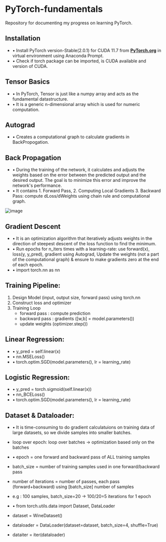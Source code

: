 # PyTorch-fundamentals

Repository for documenting my progress on learning PyTorch.

## Installation
- • Install PyTorch version-Stable(2.0.1) for CUDA 11.7 from **[PyTorch.org](https://pytorch.org/get-started/locally/)** in virtual environment using Anaconda Prompt.
- • Check if torch package can be imported, is CUDA available and version of CUDA.

## Tensor Basics
- • In PyTorch, Tensor is just like a numpy array and acts as the fundamental datastructure.
- • It is a generic n-dimensional array which is used for numeric computation.

## Autograd
- • Creates a computational graph to calculate gradients in BackPropogation.

## Back Propagation
- • During the training of the network, it calculates and adjusts the weights based on the error between the predicted output and the desired output. The goal is to minimize this error and improve the network's performance.
- • It contains 1. Forward Pass, 2. Computing Local Gradients 3. Backward Pass: compute dLoss/dWeights using chain rule and computational graph.

![image](https://github.com/sohamthirty/PyTorch-fundamentals/assets/56295513/4d8b758a-a8a3-48f7-9c25-137a93a9f53e)

## Gradient Descent
- • It is an optimization algorithm that iteratively adjusts weights in the direction of steepest descent of the loss function to find the minimum.
- • Run epochs for n_iters times with a learning-rate: use forward(x), loss(y, y_pred), gradient using Autograd, Update the weights (not a part of the computational graph) & ensure to make gradients zero at the end of each epoch.
- • import torch.nn as nn


## Training Pipeline:
1) Design Model (input, output size, forward pass) using torch.nn
2) Construct loss and optimizer
3) Training Loop
    - forward pass  : compute prediction
    - backward pass : gradients ([w,b] = model.parameters())
    - update weights (optimizer.step())

## Linear Regression:
- • y_pred = self.linear(x)
- • nn.MSELoss()
- • torch.optim.SGD(model.parameters(), lr = learning_rate)

## Logistic Regression:
- • y_pred = torch.sigmoid(self.linear(x))
- • nn_BCELoss()
- • torch.optim.SGD(model.parameters(), lr = learning_rate)


## Dataset & Dataloader:
- • It is time-consuming to do gradient calculatuions on training data of large datasets, so we divide samples into smaller batches.
- loop over epoch: loop over batches -> optimization based only on the batches

- • epoch = one forward and backward pass of ALL training samples
- batch_size = number of training samples used in one forward/backward pass
- number of iterations = number of passes, each pass (forward+backward) using [batch_size] number of samples
- e.g : 100 samples, batch_size=20 -> 100/20=5 iterations for 1 epoch

- • from torch.utils.data import Dataset, DataLoader
- dataset = WineDataset()
- dataloader = DataLoader(dataset=dataset, batch_size=4, shuffle=True)
- dataiter = iter(dataloader)
